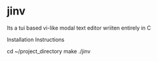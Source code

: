 jinv
====

Its a tui based vi-like modal text editor wriiten entirely in C

Installation Instructions

cd ~/project_directory
make
./jinv <filename>
